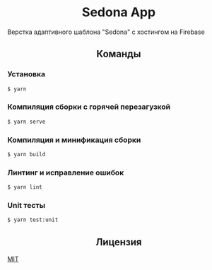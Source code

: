 <h1 align="center">Sedona App</h1>
Верстка адаптивного шаблона "Sedona" с хостингом на Firebase

<h2 align="center">Команды</h2>

### Установка

```bash
$ yarn
```

### Компиляция сборки с горячей перезагузкой

```bash
$ yarn serve
```

### Компиляция и минификация сборки

```bash
$ yarn build
```

### Линтинг и исправление ошибок

```bash
$ yarn lint
```

### Unit тесты

```bash
$ yarn test:unit
```

<h2 align="center">Лицензия</h2>
<a title="Лицензия" href="/LICENSE" hreflang="en">MIT</a>
